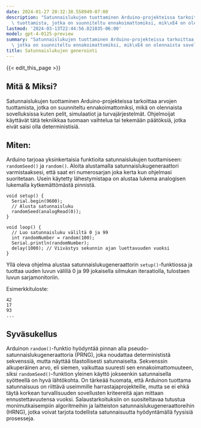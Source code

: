 ```yaml
---
date: 2024-01-27 20:32:38.558949-07:00
description: "Satunnaislukujen tuottaminen Arduino-projekteissa tarkoittaa arvojen\
  \ tuottamista, jotka on suunniteltu ennakoimattomiksi, mik\xE4 on olennaista sovelluksissa\u2026"
lastmod: '2024-03-13T22:44:56.821035-06:00'
model: gpt-4-0125-preview
summary: "Satunnaislukujen tuottaminen Arduino-projekteissa tarkoittaa arvojen tuottamista,\
  \ jotka on suunniteltu ennakoimattomiksi, mik\xE4 on olennaista sovelluksissa\u2026"
title: Satunnaislukujen generointi
---
```


{{< edit_this_page >}}

## Mitä & Miksi?
Satunnaislukujen tuottaminen Arduino-projekteissa tarkoittaa arvojen tuottamista, jotka on suunniteltu ennakoimattomiksi, mikä on olennaista sovelluksissa kuten pelit, simulaatiot ja turvajärjestelmät. Ohjelmoijat käyttävät tätä tekniikkaa tuomaan vaihtelua tai tekemään päätöksiä, jotka eivät saisi olla deterministisiä.

## Miten:
Arduino tarjoaa yksinkertaisia funktioita satunnaislukujen tuottamiseen: `randomSeed()` ja `random()`. Aloita alustamalla satunnaislukugeneraattori varmistaaksesi, että saat eri numerosarjan joka kerta kun ohjelmasi suoritetaan. Usein käytetty lähestymistapa on alustaa lukema analogisen lukemalla kytkemättömästä pinnistä.

```Arduino
void setup() {
  Serial.begin(9600);
  // Alusta satunnaisluku
  randomSeed(analogRead(0));
}

void loop() {
  // Luo satunnaisluku väliltä 0 ja 99
  int randomNumber = random(100);
  Serial.println(randomNumber);
  delay(1000); // Viivästys sekunnin ajan luettavuuden vuoksi
}
```

Yllä oleva ohjelma alustaa satunnaislukugeneraattorin `setup()`-funktiossa ja tuottaa uuden luvun välillä 0 ja 99 jokaisella silmukan iteraatiolla, tulostaen luvun sarjamonitoriin.

Esimerkkituloste:
```
42
17
93
...
```

## Syväsukellus
Arduinon `random()`-funktio hyödyntää pinnan alla pseudo-satunnaislukugeneraattoria (PRNG), joka noudattaa determinististä sekvenssiä, mutta näyttää tilastollisesti satunnaiselta. Sekvenssin alkuperäinen arvo, eli siemen, vaikuttaa suuresti sen ennakoimattomuuteen, siksi `randomSeed()`-funktion yleinen käyttö jokseenkin satunnaisella syötteellä on hyvä lähtökohta. On tärkeää huomata, että Arduinon tuottama satunnaisuus on riittävä useimmille harrastajaprojekteille, mutta se ei ehkä täytä korkean turvallisuuden sovellusten kriteereitä ajan mittaan ennustettavuutensa vuoksi. Salaustarkoituksiin on suositeltavaa tutustua monimutkaisempiin algoritmeihin ja laitteiston satunnaislukugeneraattoreihin (HRNG), jotka voivat tarjota todellista satunnaisuutta hyödyntämällä fyysisiä prosesseja.
